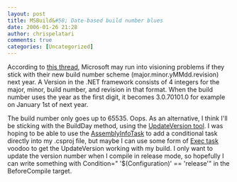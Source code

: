 ```yaml
---
layout: post
title: MSBuild&#58; Date-based build number blues
date: 2006-01-26 21:28
author: chrispelatari
comments: true
categories: [Uncategorized]
---
```


<p>According to <a href="http://forums.microsoft.com/MSDN/ShowPost.aspx?PostID=193986&amp;SiteID=1">this
thread</a>, Microsoft may run into visioning problems if they stick with their
new build number scheme (major.minor.yMMdd.revision) next year. A Version in the
.NET framework consists of 4 integers for the major, minor, build number, and
revision in that format. When the build number uses the year as the first digit,
it becomes 3.0.70101.0 for example on January 1st of next year.</p>
<p>The build number only goes up to 65535. Oops. As an alternative, I think I'll
be sticking with the BuildDay method, using the <a href="http://code.mattgriffith.net/UpdateVersion/">UpdateVersion tool</a>. I was
hoping to be able to use the <a href="http://msbuildtasks.com/files/3/tasks/entry3.aspx">AssemblyInfoTask</a> to
add a conditional task directly into my .csproj file, but maybe I can use some
form of <a href="http://msdn2.microsoft.com/en-us/library/x8zx72cd(en-US,VS.80).aspx">Exec
task </a>voodoo to get the UpdateVersion working with my build. I only want to
update the version number when I compile in release mode, so hopefully I can
write something with Condition=" '$(Configuration)' == 'release'" in the
BeforeCompile target.</p>
